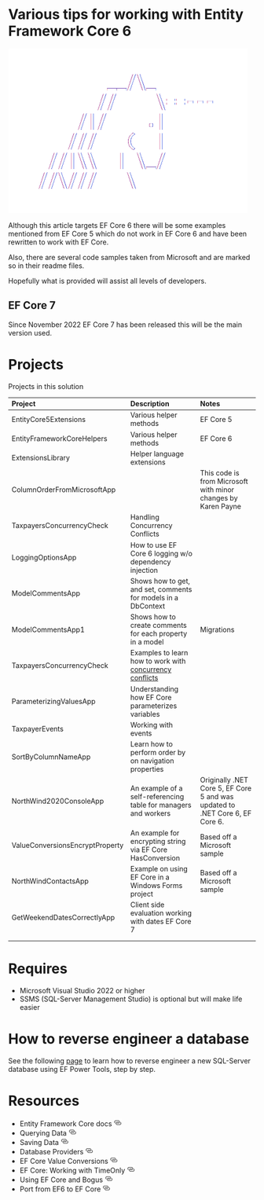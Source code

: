 # Various tips for working with Entity Framework Core 6

![1Unicorn](assets/1unicorn.png)

Although this article targets EF Core 6 there will be some examples mentioned from EF Core 5 which do not work in EF Core 6 and have been rewritten to work with EF Core.

Also, there are several code samples taken from Microsoft and are marked so in their readme files.

Hopefully what is provided will assist all levels of developers.

## EF Core 7

Since November 2022 EF Core 7 has been released this will be the main version used.

# Projects

Projects in this solution

| Project        |   Description    |   Notes |
|:------------- |:-------------|:-------------|
| EntityCore5Extensions | Various helper methods | EF Core 5 |
| EntityFrameworkCoreHelpers | Various helper methods | EF Core 6 |
| ExtensionsLibrary | Helper language extensions |  |
| ColumnOrderFromMicrosoftApp |  | This code is from Microsoft with minor changes by Karen Payne |
| TaxpayersConcurrencyCheck | Handling Concurrency Conflicts |  |
| LoggingOptionsApp | How to use EF Core 6 logging w/o dependency injection |  |
| ModelCommentsApp | Shows how to get, and set, comments for models in a DbContext |  |
| ModelCommentsApp1 | Shows how to create comments for each property in a model | Migrations |
| TaxpayersConcurrencyCheck | Examples to learn how to work with [concurrency conflicts](https://learn.microsoft.com/en-us/ef/core/saving/concurrency) |  |
| ParameterizingValuesApp | Understanding how EF Core parameterizes variables |  |
| TaxpayerEvents | Working with events |  |
| SortByColumnNameApp | Learn how to perform order by on navigation properties |  |
| NorthWind2020ConsoleApp | An example of a self-referencing table for managers and workers | Originally .NET Core 5, EF Core 5 and was updated to .NET Core 6, EF Core 6. |
| ValueConversionsEncryptProperty | An example for encrypting string via EF Core HasConversion | Based off a Microsoft sample |
| NorthWindContactsApp | Example on using EF Core in a Windows Forms project | Based off a Microsoft sample |
| GetWeekendDatesCorrectlyApp | Client side evaluation working with dates EF Core 7 |  |
|  |  |  |
|  |  |  |

# Requires

- Microsoft Visual Studio 2022 or higher
- SSMS (SQL-Server Management Studio) is optional but will make life easier

# How to reverse engineer a database

See the following [page](ReverseEngineer.md) to learn how to reverse engineer a new SQL-Server database using EF Power Tools, step by step.

# Resources

- Entity Framework Core docs [![](assets/Link_16x.png)](https://docs.microsoft.com/en-us/ef/core/)
- Querying Data [![](assets/Link_16x.png)](https://docs.microsoft.com/en-us/ef/core/querying/)
- Saving Data [![](assets/Link_16x.png)](https://docs.microsoft.com/en-us/ef/core/saving/)
- Database Providers [![](assets/Link_16x.png)](https://docs.microsoft.com/en-us/ef/core/providers/?tabs=dotnet-core-cli)
- EF Core Value Conversions [![](assets/Link_16x.png)](https://github.com/karenpayneoregon/ef-core-transforming)
- EF Core: Working with TimeOnly [![](assets/Link_16x.png)](https://github.com/karenpayneoregon/ef-core-dateonly-timeonly)
- Using EF Core and Bogus [![](assets/Link_16x.png)](https://github.com/karenpayneoregon/learn-bogus-efcore)
- Port from EF6 to EF Core [![](assets/Link_16x.png)](https://docs.microsoft.com/en-us/ef/efcore-and-ef6/porting/)